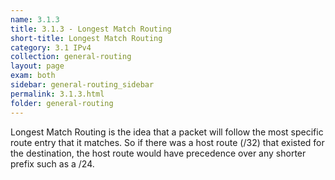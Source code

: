 ```yaml
---
name: 3.1.3
title: 3.1.3 - Longest Match Routing
short-title: Longest Match Routing
category: 3.1 IPv4
collection: general-routing
layout: page
exam: both
sidebar: general-routing_sidebar
permalink: 3.1.3.html
folder: general-routing
---
```

Longest Match Routing is the idea that a packet will follow the most specific route entry that it matches. So if there was a host route (/32) that existed for the destination, the host route would have precedence over any shorter prefix such as a /24.
